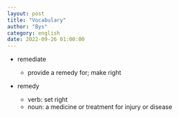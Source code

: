 ```yaml
---
layout: post
title: "Vocabulary"
author: "Bys"
category: english
date: 2022-09-26 01:00:00
---
```


- remediate  
  - provide a remedy for; make right  

- remedy  
  - verb: set right  
  - noun: a medicine or treatment for injury or disease  